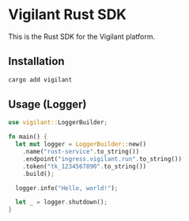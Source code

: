 # Vigilant Rust SDK

This is the Rust SDK for the Vigilant platform.

## Installation

```bash
cargo add vigilant
```

## Usage (Logger)

```rust
use vigilant::LoggerBuilder;

fn main() {
  let mut logger = LoggerBuilder::new()
    .name("rust-service".to_string())
    .endpoint("ingress.vigilant.run".to_string())
    .token("tk_1234567890".to_string())
    .build();

  logger.info("Hello, world!");

  let _ = logger.shutdown();
}

```
